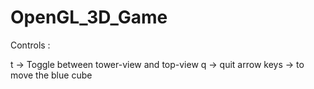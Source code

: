 # OpenGL_3D_Game
Controls :

t -> Toggle between tower-view and top-view
q -> quit
arrow keys -> to move the blue cube
